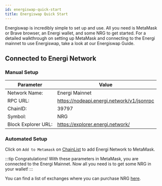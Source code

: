 ```yaml
---
id: energiswap-quick-start
title: Energiswap Quick Start
---
```


Energiswap is incredibly simple to set up and use. All you need is MetaMask or Brave browser, an Energi wallet, and some NRG to get started. For a detailed walkthrough on setting up MetaMask and connecting to the Energi mainnet to use Energiswap, take a look at our Energiswap Guide.

## Connected to Energi Network

### Manual Setup

| Parameter           | Value                                          |
| ------------------- | ----------------------------------------- |
| Network Name:       | Energi Mainnet                            |
| RPC URL:            | https://nodeapi.energi.network/v1/jsonrpc |
| ChainID:            | 39797                                     |
| Symbol:             | NRG                                       |
| Block Explorer URL: | https://explorer.energi.network/          |

### Automated Setup

Click on `Add to Metamask` on [ChainList](https://chainlist.org/?search=energi) to add Energi Network to MetaMask.

:::tip Congratulations!
With these parameters in MetaMask, you are connected to the Energi Mainnet. Now all you need is to get some NRG in your wallet!
:::

You can find a list of exchanges where you can purchase NRG [here](https://energi.world/get-nrg/).
